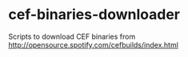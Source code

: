 # cef-binaries-downloader
Scripts to download CEF binaries from http://opensource.spotify.com/cefbuilds/index.html
